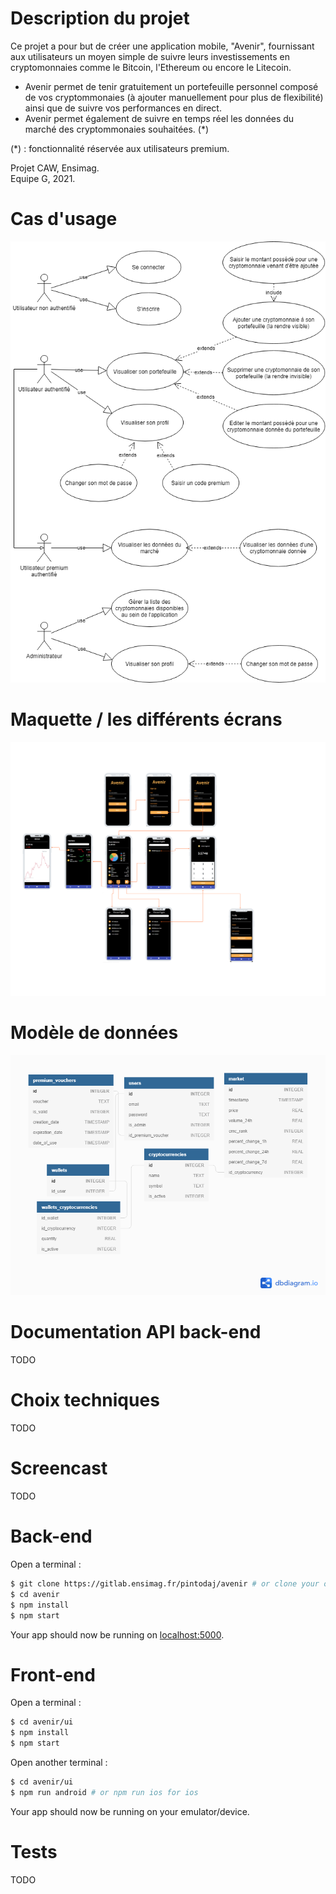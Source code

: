 # Description du projet

Ce projet a pour but de créer une application mobile, "Avenir", fournissant aux utilisateurs un moyen simple de suivre leurs investissements en cryptomonnaies comme le Bitcoin, l'Ethereum ou encore le Litecoin.  

* Avenir permet de tenir gratuitement un portefeuille personnel composé de vos cryptommonaies (à ajouter manuellement pour plus de flexibilité) ainsi que de suivre vos performances en direct.  
* Avenir permet également de suivre en temps réel les données du marché des cryptommonaies souhaitées. (*)  

(*) : fonctionnalité réservée aux utilisateurs premium.  

Projet CAW, Ensimag.  
Equipe G, 2021.  

# Cas d'usage

![Diagramme de cas d'usage](./doc/UseCase.png)

# Maquette / les différents écrans

![Maquette](./doc/MockUp.png)

# Modèle de données

![DataModel](./doc/DataModel.png)

# Documentation API back-end

TODO

# Choix techniques

TODO

# Screencast

TODO

# Back-end

Open a terminal :

```sh
$ git clone https://gitlab.ensimag.fr/pintodaj/avenir # or clone your own fork
$ cd avenir
$ npm install
$ npm start
```

Your app should now be running on [localhost:5000](http://localhost:5000/).

# Front-end

Open a terminal :

```sh
$ cd avenir/ui
$ npm install
$ npm start
```

Open another terminal :

```sh
$ cd avenir/ui
$ npm run android # or npm run ios for ios
```

Your app should now be running on your emulator/device.

# Tests

TODO

